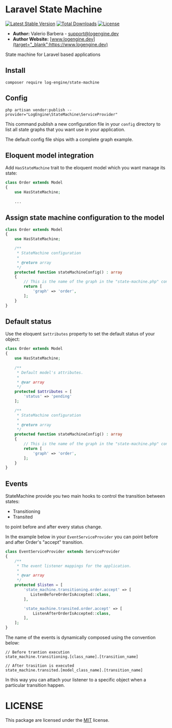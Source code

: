 # Laravel State Machine


[![Latest Stable Version](https://poser.pugx.org/log-engine/state-machine/v/stable)](https://packagist.org/packages/log-engine/state-machine)
[![Total Downloads](https://poser.pugx.org/log-engine/state-machine/downloads)](https://packagist.org/packages/log-engine/state-machine)
[![License](https://poser.pugx.org/log-engine/state-machine/license)](https://packagist.org/packages/log-engine/state-machine)

- **Author:** Valerio Barbera - [support@logengine.dev](mailto:support@logengine.dev)
- **Author Website:** [www.logengine.dev](target="_blank":https://www.logengine.dev) 


State machine for Laravel based applications


## Install
``` composer require log-engine/state-machine ```

## Config
``` php artisan vendor:publish --provider="LogEngine\StateMachine\ServiceProvider" ```

This command publish a new configuration file in your `config` directory
to list all state graphs that you want use in your application.

The default config file ships with a complete graph example.

## Eloquent model integration
Add `HasStateMachine` trait to the eloquent model which you want manage its state:

```php
class Order extends Model
{
    use HasStateMachine;
    
    ...
```


## Assign state machine configuration to the model

```php
class Order extends Model
{
    use HasStateMachine;

    /**
     * StateMachine configuration
     *
     * @return array
     */
    protected function stateMachineConfig() : array
    {
	    // This is the name of the graph in the "state-machine.php" config file
        return [
            'graph' => 'order',
        ];
    }
}
```


## Default status
Use the eloquent `$attributes` property to set the default status of your object:

```php
class Order extends Model
{
    use HasStateMachine;
	
    /**
     * Default model's attributes.
     *
     * @var array
     */
    protected $attributes = [
        'status' => 'pending'
    ];

    /**
     * StateMachine configuration
     *
     * @return array
     */
    protected function stateMachineConfig() : array
    {
	    // This is the name of the graph in the "state-machine.php" config file
        return [
            'graph' => 'order',
        ];
    }
}
```


## Events
StateMachine provide you two main hooks to control the transition between states:
- Transitioning
- Transited

to point before and after every status change.

In the example below in your `EventServiceProvider` you can point before and after Order's "accept" transition.

```php
class EventServiceProvider extends ServiceProvider
{
    /**
     * The event listener mappings for the application.
     *
     * @var array
     */
    protected $listen = [
		'state_machine.transitioning.order.accept' => [
           ListenBeforeOrderIsAccepted::class,
        ],

        'state_machine.transited.order.accept' => [
            ListenAfterOrderIsAccepted::class,
        ],
    ];
}
```

The name of the events is dynamically composed using the convention below:

```
// Before trantion execution
state_machine.transitioning.[class_name].[transition_name]

// After trasition is executed
state_machine.transited.[model_class_name].[transition_name]
```

In this way you can attach your listener to a specific object when a particular transition happen.


# LICENSE
This package are licensed under the [MIT](LICENSE) license.
